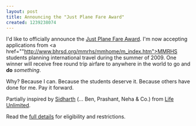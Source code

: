 ```yaml
--- 
layout: post
title: Announcing the "Just Plane Fare Award"
created: 1239238074
---
```

I'd like to officially announce the <a href="/just_plane_fare_award">Just Plane Fare Award</a>. I'm now accepting applications from <a href=""http://www.bhrsd.org/mmrhs/mmhome/m_index.htm">MMRHS</a> students planning international travel during the summer of 2009. One winner will receive free round trip airfare to anywhere in the world to go and <strong>do</strong> <em>something</em>.

Why? Because I can. Because the students deserve it. Because others have done for me. Pay it forward.

Partially inspired by <a href="http://jaggi.name/">Sidharth</a> (... Ben, Prashant, Neha & Co.) from <a href="http://www.lifeunlimited.org.in/">Life Unlimited</a>.

Read the <a href="/just_plane_fare_award">full details</a> for eligibility and restrictions.
